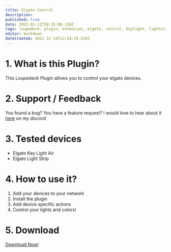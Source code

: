 ```yaml
---
title: Elgato Control
description: 
published: true
date: 2022-01-12T20:15:06.126Z
tags: loupedeck, plugin, extension, elgato, control, keylight, lightstrip
editor: markdown
dateCreated: 2021-12-14T13:54:19.329Z
---
```


# 1. What is this Plugin?
This Loupedeck Plugin allows you to control your elgato devices.

# 2. Support / Feedback
You found a bug? You have a feature request? I would love to hear about it [here](https://s.tswi.me/discord) on my discord

# 3. Tested devices
- Elgato Key Light Air
- Elgato Light Strip

# 4. How to use it?
1. Add your devices to your network
2. Install the plugin
3. Add device specific actions
4. Control your lights and colors!

# 5. Download
[Download Now!](https://dl.xeroxdev.de/plugins/releases/ElgatoControlPlugin.lplug4)